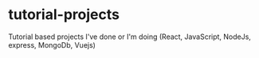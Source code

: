 # tutorial-projects
Tutorial based projects I've done or I'm doing (React, JavaScript, NodeJs, express, MongoDb, Vuejs)
